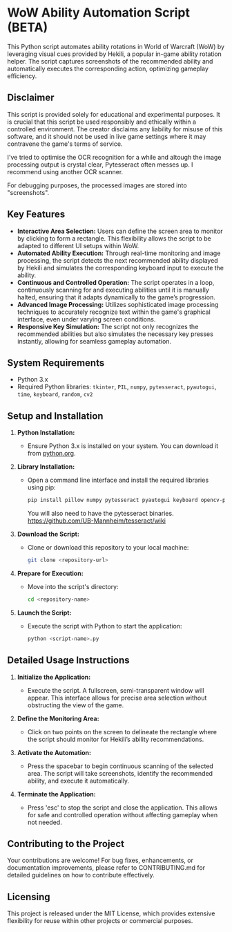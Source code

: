 # WoW Ability Automation Script (BETA)

This Python script automates ability rotations in World of Warcraft (WoW) by leveraging visual cues provided by Hekili, a popular in-game ability rotation helper. The script captures screenshots of the recommended ability and automatically executes the corresponding action, optimizing gameplay efficiency.

## Disclaimer

This script is provided solely for educational and experimental purposes. It is crucial that this script be used responsibly and ethically within a controlled environment. The creator disclaims any liability for misuse of this software, and it should not be used in live game settings where it may contravene the game's terms of service.

I've tried to optimise the OCR recognition for a while and altough the image processing output is crystal clear, Pytesseract often messes up.
I recommend using another OCR scanner.

For debugging purposes, the processed images are stored into "screenshots".

## Key Features

- **Interactive Area Selection:** Users can define the screen area to monitor by clicking to form a rectangle. This flexibility allows the script to be adapted to different UI setups within WoW.
- **Automated Ability Execution:** Through real-time monitoring and image processing, the script detects the next recommended ability displayed by Hekili and simulates the corresponding keyboard input to execute the ability.
- **Continuous and Controlled Operation:** The script operates in a loop, continuously scanning for and executing abilities until it is manually halted, ensuring that it adapts dynamically to the game’s progression.
- **Advanced Image Processing:** Utilizes sophisticated image processing techniques to accurately recognize text within the game's graphical interface, even under varying screen conditions.
- **Responsive Key Simulation:** The script not only recognizes the recommended abilities but also simulates the necessary key presses instantly, allowing for seamless gameplay automation.

## System Requirements

- Python 3.x
- Required Python libraries: `tkinter`, `PIL`, `numpy`, `pytesseract`, `pyautogui`, `time`, `keyboard`, `random`, `cv2`

## Setup and Installation

1. **Python Installation:**
   - Ensure Python 3.x is installed on your system. You can download it from [python.org](https://www.python.org/).

2. **Library Installation:**
   - Open a command line interface and install the required libraries using pip:
     ```bash
     pip install pillow numpy pytesseract pyautogui keyboard opencv-python
     ```
     You will also need to have the pytesseract binaries.
     https://github.com/UB-Mannheim/tesseract/wiki

3. **Download the Script:**
   - Clone or download this repository to your local machine:
     ```bash
     git clone <repository-url>
     ```

4. **Prepare for Execution:**
   - Move into the script's directory:
     ```bash
     cd <repository-name>
     ```

5. **Launch the Script:**
   - Execute the script with Python to start the application:
     ```bash
     python <script-name>.py
     ```

## Detailed Usage Instructions

1. **Initialize the Application:**
   - Execute the script. A fullscreen, semi-transparent window will appear. This interface allows for precise area selection without obstructing the view of the game.

2. **Define the Monitoring Area:**
   - Click on two points on the screen to delineate the rectangle where the script should monitor for Hekili’s ability recommendations.

3. **Activate the Automation:**
   - Press the spacebar to begin continuous scanning of the selected area. The script will take screenshots, identify the recommended ability, and execute it automatically.

4. **Terminate the Application:**
   - Press 'esc' to stop the script and close the application. This allows for safe and controlled operation without affecting gameplay when not needed.

## Contributing to the Project

Your contributions are welcome! For bug fixes, enhancements, or documentation improvements, please refer to CONTRIBUTING.md for detailed guidelines on how to contribute effectively.

## Licensing

This project is released under the MIT License, which provides extensive flexibility for reuse within other projects or commercial purposes.
